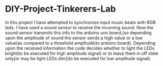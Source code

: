 # DIY-Project-Tinkerers-Lab

In this project I have attempted to synchronize input music beats with RGB leds. I have used a sound sensor to receive the incoming sound. Now the sound sensor transmits this info to the arduino uno board,(so depending upon the amplitude of sound the sensor sends a high value or a low value(as compared to a threshold amplitude)to arduino board). Depending upon the received information the code decides whether to light the LEDs bright(to be executed for high amplitude signal) or to leave them in off state only[or may be light LEDs dim](to be executed for low amplitude signal).
